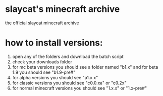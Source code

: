 # slaycat's minecraft archive
the official slaycat minecraft archive

# how to install versions:
1. open any of the folders and download the batch script
2. check your downloads folder
3. for mc beta versions you should see a folder named "b1.x" and for beta 1.9 you should see "b1.9-pre#"
4. for alpha versions you should see "a1.x.x"
5. for classic versions you should see "c0.0.xa" or "c0.2x"
6. for normal minecraft versions you should see "1.x.x" or "1.x-pre#"

